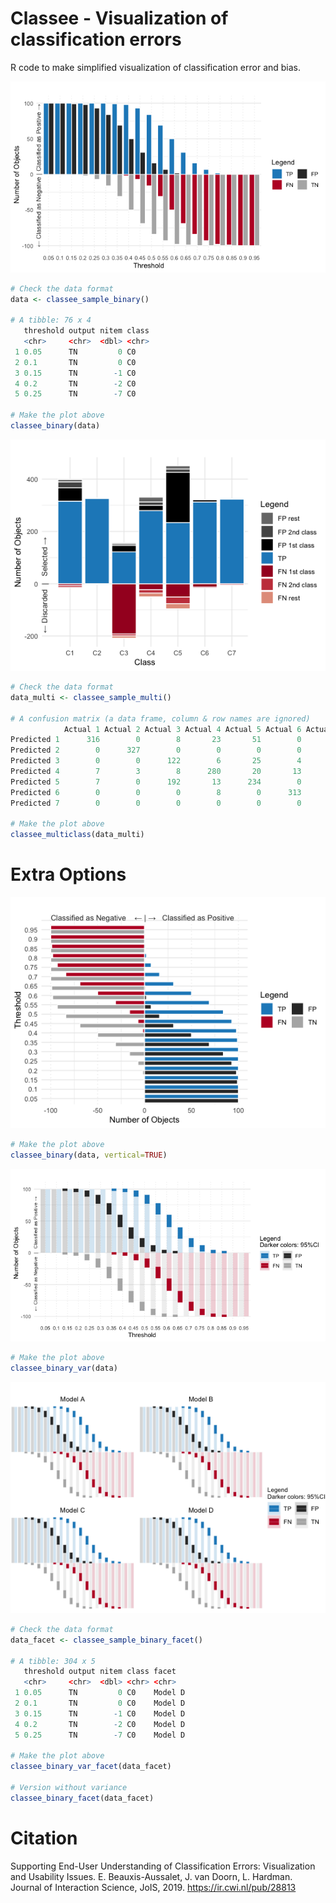 # Classee - Visualization of classification errors

R code to make simplified visualization of classification error and bias.

![Image](example_binary.png "icon")

```R
# Check the data format
data <- classee_sample_binary()

# A tibble: 76 x 4
   threshold output nitem class
   <chr>     <chr>  <dbl> <chr>
 1 0.05      TN         0 C0   
 2 0.1       TN         0 C0   
 3 0.15      TN        -1 C0   
 4 0.2       TN        -2 C0   
 5 0.25      TN        -7 C0   

# Make the plot above
classee_binary(data)
```

![Image](example_multiclass.png "icon")

```R
# Check the data format
data_multi <- classee_sample_multi()

# A confusion matrix (a data frame, column & row names are ignored)
            Actual 1 Actual 2 Actual 3 Actual 4 Actual 5 Actual 6 Actual 7
Predicted 1      316        0        8       23       51        0        1
Predicted 2        0      327        0        0        0        0        0
Predicted 3        0        0      122        6       25        4        0
Predicted 4        7        3        8      280       20       13        0
Predicted 5        7        0      192       13      234        0        5
Predicted 6        0        0        0        8        0      313        0
Predicted 7        0        0        0        0        0        0      324

# Make the plot above
classee_multiclass(data_multi)
```

# Extra Options

![Image](example_vertical.png "icon")

```R
# Make the plot above
classee_binary(data, vertical=TRUE)
```

![Image](example_variance.png "icon")

```R
# Make the plot above
classee_binary_var(data)
```

![Image](example_facet.png "icon")

```R
# Check the data format
data_facet <- classee_sample_binary_facet()

# A tibble: 304 x 5
   threshold output nitem class facet  
   <chr>     <chr>  <dbl> <chr> <chr>  
 1 0.05      TN         0 C0    Model D
 2 0.1       TN         0 C0    Model D
 3 0.15      TN        -1 C0    Model D
 4 0.2       TN        -2 C0    Model D
 5 0.25      TN        -7 C0    Model D

# Make the plot above
classee_binary_var_facet(data_facet)

# Version without variance
classee_binary_facet(data_facet)
```

# Citation

Supporting End-User Understanding of Classification Errors: Visualization and Usability Issues.
E. Beauxis-Aussalet, J. van Doorn, L. Hardman.
Journal of Interaction Science, JoIS, 2019.
https://ir.cwi.nl/pub/28813
